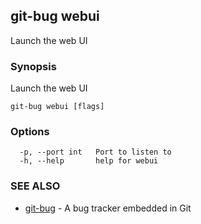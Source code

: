## git-bug webui

Launch the web UI

### Synopsis

Launch the web UI

```
git-bug webui [flags]
```

### Options

```
  -p, --port int   Port to listen to
  -h, --help       help for webui
```

### SEE ALSO

* [git-bug](git-bug.md)	 - A bug tracker embedded in Git

